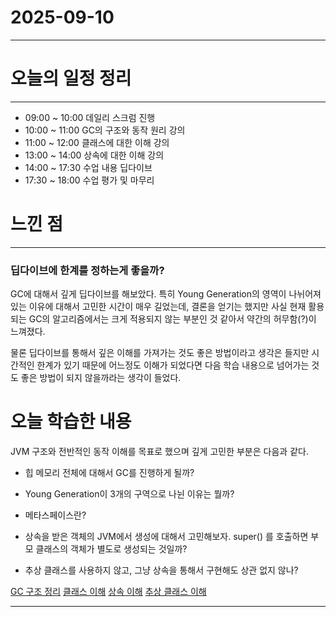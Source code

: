 # 2025-09-10

---

# 오늘의 일정 정리

--- 

- 09:00 ~ 10:00 데일리 스크럼 진행
- 10:00 ~ 11:00 GC의 구조와 동작 원리 강의
- 11:00 ~ 12:00 클래스에 대한 이해 강의
- 13:00 ~ 14:00 상속에 대한 이해 강의
- 14:00 ~ 17:30 수업 내용 딥다이브
- 17:30 ~ 18:00 수업 평가 및 마무리

# 느낀 점

---

### 딥다이브에 한계를 정하는게 좋을까?

GC에 대해서 깊게 딥다이브를 해보았다. 특히 Young Generation의 영역이 나뉘어져 있는 이유에 대해서 고민한 시간이 매우 길었는데, 결론을 얻기는 했지만 사실 현재 활용되는 GC의 알고리즘에서는 크게 적용되지 않는 부분인 것 같아서 약간의 허무함(?)이 느껴졌다.

물론 딥다이브를 통해서 깊은 이해를 가져가는 것도 좋은 방법이라고 생각은 들지만 시간적인 한계가 있기 때문에 어느정도 이해가 되었다면 다음 학습 내용으로 넘어가는 것도 좋은 방법이 되지 않을까라는 생각이 들었다.

# 오늘 학습한 내용
JVM 구조와 전반적인 동작 이해를 목표로 했으며 깊게 고민한 부분은 다음과 같다.
- 힙 메모리 전체에 대해서 GC를 진행하게 될까?

- Young Generation이 3개의 구역으로 나뉜 이유는 뭘까?

- 메타스페이스란?

- 상속을 받은 객체의 JVM에서 생성에 대해서 고민해보자.
  super() 를 호출하면 부모 클래스의 객체가 별도로 생성되는 것일까?

- 추상 클래스를 사용하지 않고, 그냥 상속을 통해서 구현해도 상관 없지 않나?


[GC 구조 정리](https://tidal-tub-cac.notion.site/GC-26ae569146a680f89543c3b2af57e8f5?source=copy_link)
[클래스 이해](https://tidal-tub-cac.notion.site/26be569146a68004a89ac19b79cd79ca?source=copy_link)
[상속 이해](https://tidal-tub-cac.notion.site/26be569146a680929d86ef8374048496?source=copy_link)
[추상 클래스 이해](https://tidal-tub-cac.notion.site/abstract-26be569146a6800990a3dd5799cd687f?source=copy_link)

---

